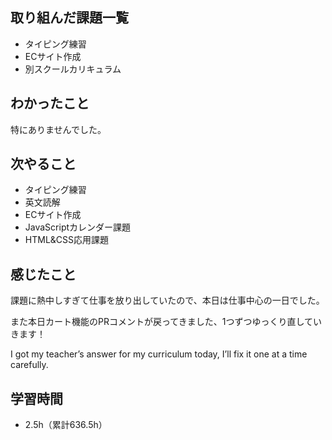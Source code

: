 ## 取り組んだ課題一覧
- タイピング練習
- ECサイト作成
- 別スクールカリキュラム
## わかったこと
特にありませんでした。
## 次やること
- タイピング練習
- 英文読解
- ECサイト作成
- JavaScriptカレンダー課題
- HTML&CSS応用課題
## 感じたこと
課題に熱中しすぎて仕事を放り出していたので、本日は仕事中心の一日でした。

また本日カート機能のPRコメントが戻ってきました、1つずつゆっくり直していきます！

I got my teacher’s answer for my curriculum today, I’ll fix it one at a time carefully. 

## 学習時間
- 2.5h（累計636.5h）
